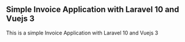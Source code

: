 ## Simple Invoice Application with Laravel 10 and Vuejs 3
This is a simple Invoice Application with Laravel 10 and Vuejs 3